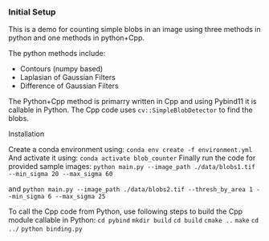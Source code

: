 ### Initial Setup

This is a demo for counting simple blobs in an image using three methods in python and one methods in python+Cpp.

The python methods include:
- Contours (numpy based)
- Laplasian of Gaussian Filters 
- Difference of Gaussian Filters 



The Python+Cpp method is primarry written in Cpp and using Pybind11 it is callable in Python. The Cpp code uses `cv::SimpleBlobDetector` to find the blobs.



Installation

Create a conda environment using:
`conda env create -f environment.yml`
And activate it using:
`conda activate blob_counter`
Finally run the code for provided sample images:
`python main.py --image_path ./data/blobs1.tif --min_sigma 20 --max_sigma 60`

and 
`python main.py --image_path ./data/blobs2.tif --thresh_by_area 1 --min_sigma 6 --max_sigma 25`


To call the Cpp code from Python, use following steps to build the Cpp module callable in Python:
`cd pybind`
`mkdir build`
`cd build`
`cmake ..`
`make`
`cd ../`
`python binding.py`


